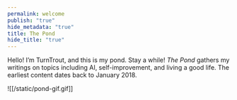 ```yaml
---
permalink: welcome
publish: "true"
hide_metadata: "true"
title: The Pond
hide_title: "true"
---
```


Hello! I’m TurnTrout, and this is my pond. Stay a while! _The Pond_ gathers my writings on topics including AI, self-improvement, and living a good life. The earliest content dates back to January 2018.

![[/static/pond-gif.gif]]
